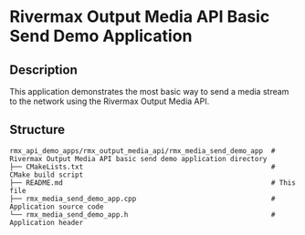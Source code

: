 # Rivermax Output Media API Basic Send Demo Application

## Description

This application demonstrates the most basic way to send a media stream to the network using the Rivermax Output Media API.

## Structure

```
rmx_api_demo_apps/rmx_output_media_api/rmx_media_send_demo_app  # Rivermax Output Media API basic send demo application directory
├── CMakeLists.txt                                              # CMake build script
├── README.md                                                   # This file
├── rmx_media_send_demo_app.cpp                                 # Application source code
└── rmx_media_send_demo_app.h                                   # Application header
```

